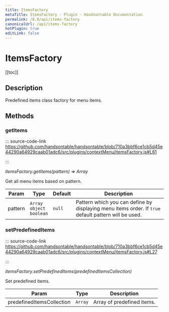 ```yaml
---
title: ItemsFactory
metaTitle: ItemsFactory - Plugin - Handsontable Documentation
permalink: /8.0/api/items-factory
canonicalUrl: /api/items-factory
hotPlugin: true
editLink: false
---
```


# ItemsFactory

[[toc]]

## Description

Predefined items class factory for menu items.


## Methods

### getItems
  
::: source-code-link https://github.com/handsontable/handsontable/blob/710a3bbf6ce1cb5d45e44290a64929caab01adc6/src/plugins/contextMenu/itemsFactory.js#L61

:::

_itemsFactory.getItems(pattern) ⇒ Array_

Get all menu items based on pattern.


| Param | Type | Default | Description |
| --- | --- | --- | --- |
| pattern | `Array` <br/> `object` <br/> `boolean` | <code>null</code> | Pattern which you can define by displaying menu items order. If `true` default                                       pattern will be used. |



### setPredefinedItems
  
::: source-code-link https://github.com/handsontable/handsontable/blob/710a3bbf6ce1cb5d45e44290a64929caab01adc6/src/plugins/contextMenu/itemsFactory.js#L27

:::

_itemsFactory.setPredefinedItems(predefinedItemsCollection)_

Set predefined items.


| Param | Type | Description |
| --- | --- | --- |
| predefinedItemsCollection | `Array` | Array of predefined items. |


